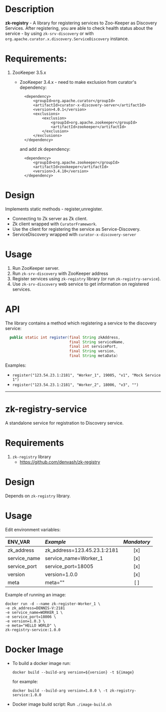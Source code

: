# Description

**zk-registry** - A library for registering services to Zoo-Keeper
as Discovery Services.
After registering, you are able to check health status about the service -
by using `zk-srv-discovery` or with 
`org.apache.curator.x.discovery.ServiceDiscovery` instance.

# Requirements:
1. ZooKeeper 3.5.x
    * ZooKeeper 3.4.x - 
    need to make exclusion from curator's dependency:
    
            <dependency>
                <groupId>org.apache.curator</groupId>
                <artifactId>curator-x-discovery-server</artifactId>
                <version>4.0.1</version>
                <exclusions>
                    <exclusion>
                        <groupId>org.apache.zookeeper</groupId>
                        <artifactId>zookeeper</artifactId>
                    </exclusion>
                </exclusions>
            </dependency>
            
        and add zk dependency:
    
            <dependency>
                <groupId>org.apache.zookeeper</groupId>
                <artifactId>zookeeper</artifactId>
                <version>3.4.10</version>
            </dependency>

# Design
Implements static methods - register,unregister.
* Connecting to Zk server as Zk client.
* Zk client wrapped with `CuratorFramework`.
* Use the client for registering the service as Service-Discovery.
* ServiceDiscovery wrapped with `curator-x-discovery-server`

# Usage
1. Run ZooKeeper server.
2. Run `zk-srv-discovery` with ZooKeeper address
3. Register services using `zk-registry` library (or run `zk-registry-service`).
4. Use `zk-srv-discovery` web service to get information on registered services.

# API
The library contains a method which registering a service to the discovery service:
```java 
  public static int register(final String zkAddress,
                             final String serviceName,
                             final int servicePort,
                             final String version,
                             final String metaData)
 ```
 
 Examples: 
 * `register("123.54.23.1:2181", "Worker_1", 19005, "v1", "Mock Service 1")`
 * `register("123.54.23.1:2181", "Worker_2", 18006, "v3", "")`
 
 -------------------------------------------
 
 # zk-registry-service
A standalone service for registration to Discovery service.

# Requirements
1. `zk-registry` library
    * https://github.com/denvash/zk-registry
    
# Design
Depends on `zk-registry` library.

# Usage
Edit environment variables:

| **ENV_VAR** | *Example* | *Mandatory* |
| :------| :--------------| :----:|
| zk_address | zk_address=123.45.23.1:2181 | [x]
| service_name | service_name=Worker_1 | [x]
| service_port | service_port=18005 | [x]
| version | version=1.0.0 | [x]
| meta | meta="" | [ ]

Example of running an image:
```docker
docker run -d --name zk-register-Worker_1 \
-e zk_address=DENNIS-V:2181
-e service_name=WORKER_1 \
-e service_port=18006 \
-e version=1.0.3 \
-e meta="HELLO WORLD" \
zk-registry-service:1.0.0
```

# Docker Image
* To build a docker image run:

    `docker build --build-arg version=${version} -t ${image}`

    for example:
    
    `docker build --build-arg version=1.0.0 \
    -t zk-registry-service:1.0.0`

* Docker image build script:
    Run `./image-build.sh`
